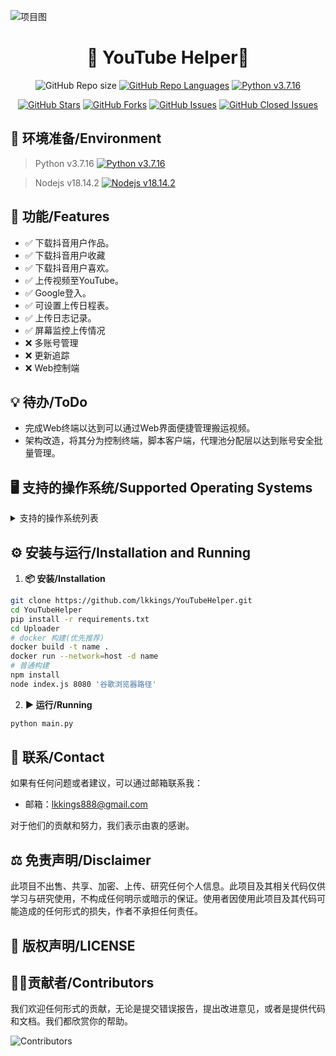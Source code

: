 
![项目图]()

<h1 align="center">🎉 YouTube Helper🎉</h1>
<div align="center">

![GitHub Repo size](https://img.shields.io/github/repo-size/lkkings/YouTubeHelper?style=for-the-badge&color=3cb371)
[![GitHub Repo Languages](https://img.shields.io/github/languages/top/lkkings/YouTubeHelper?style=for-the-badge)](https://github.com/BeyondDimension/SteamTools/search?l=c%23)
[![Python v3.7.16](https://img.shields.io/badge/python-v3.7.16-orange?style=for-the-badge)](https://github.com/lkkings/YouTubeHelper.git)

[![GitHub Stars](https://img.shields.io/github/stars/lkkings/YouTubeHelper?style=social)](https://github.com/lkkings/YouTubeHelper.git)
[![GitHub Forks](https://img.shields.io/github/forks/lkkings/YouTubeHelper?style=social)](https://github.com/lkkings/YouTubeHelper.git)
[![GitHub Issues](https://img.shields.io/github/issues/lkkings/YouTubeHelper?style=social)](https://github.com/lkkings/YouTubeHelper.git)
[![GitHub Closed Issues](https://img.shields.io/github/issues-closed/lkkings/YouTubeHelper?style=social)](https://github.com/lkkings/YouTubeHelper.git)


</div>


## 🚀 环境准备/Environment

> Python v3.7.16
> [![Python v3.7.16](https://www.python.org/static/img/python-logo@2x.png)](https://www.python.org/ftp/python/3.7.16)


> Nodejs v18.14.2
> [![Nodejs v18.14.2](https://innovationyourself.com/wp-content/uploads/2020/08/nodejs-logo.png)](https://nodejs.org/dist/v18.14.2/)

## 🧰 功能/Features
- ✅ 下载抖音用户作品。
- ✅ 下载抖音用户收藏
- ✅ 下载抖音用户喜欢。
- ✅ 上传视频至YouTube。
- ✅ Google登入。
- ✅ 可设置上传日程表。
- ✅ 上传日志记录。
- ✅ 屏幕监控上传情况
- ❌ 多账号管理
- ❌ 更新追踪
- ❌ Web控制端



## 💡 待办/ToDo

- 完成Web终端以达到可以通过Web界面便捷管理搬运视频。
- 架构改造，将其分为控制终端，脚本客户端，代理池分配层以达到账号安全批量管理。

## 🖥 支持的操作系统/Supported Operating Systems

<details>
<summary> 支持的操作系统列表 </summary>

- Windows 11
- Windows 10 或更高版本
- Ubuntu 20.04 LTS 或更高版本
- Debian 10 或更高版本
- CentOS 7 或更高版本

  其它均未测试
</details>

## ⚙️ 安装与运行/Installation and Running

1. **📦 安装/Installation**


```bash
git clone https://github.com/lkkings/YouTubeHelper.git
cd YouTubeHelper
pip install -r requirements.txt
cd Uploader
# docker 构建(优先推荐)
docker build -t name .
docker run --network=host -d name
# 普通构建
npm install
node index.js 8080 '谷歌浏览器路径'
```

2. **▶️ 运行/Running**

```bash
python main.py
```



## 📧 联系/Contact

如果有任何问题或者建议，可以通过邮箱联系我：

- 邮箱：[lkkings888@gmail.com](mailto:lkkings888@gmail.com)


对于他们的贡献和努力，我们表示由衷的感谢。


## ⚖️ 免责声明/Disclaimer

此项目不出售、共享、加密、上传、研究任何个人信息。此项目及其相关代码仅供学习与研究使用，不构成任何明示或暗示的保证。使用者因使用此项目及其代码可能造成的任何形式的损失，作者不承担任何责任。


## 📜 版权声明/LICENSE




## 👨‍💻贡献者/Contributors

我们欢迎任何形式的贡献，无论是提交错误报告，提出改进意见，或者是提供代码和文档。我们都欣赏你的帮助。

![Contributors](https://contributors-img.web.app/image?repo=lkkings/YouTubeHelper)
